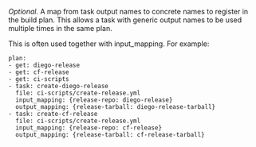 *Optional.* A map from task output names to concrete names to register in the build plan. This allows a task with generic output names to be used multiple times in the same plan.

This is often used together with input_mapping. For example:

	plan:
	- get: diego-release
	- get: cf-release
	- get: ci-scripts
	- task: create-diego-release
	  file: ci-scripts/create-release.yml
	  input_mapping: {release-repo: diego-release}
	  output_mapping: {release-tarball: diego-release-tarball}
	- task: create-cf-release
	  file: ci-scripts/create-release.yml
	  input_mapping: {release-repo: cf-release}
	  output_mapping: {release-tarball: cf-release-tarball}